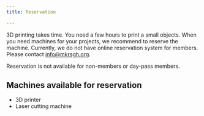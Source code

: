 ```yaml
---
title: Reservation

---
```


3D printing takes time. You need a few hours to print a small objects.  When
you need machines for your projects, we recommend to reserve the machine.
Currently, we do not have online reservation system for members. Please
contact info@mkrsgh.org.

Reservation is not available for non-members or day-pass members.

## Machines available for reservation

- 3D printer
- Laser cutting machine

